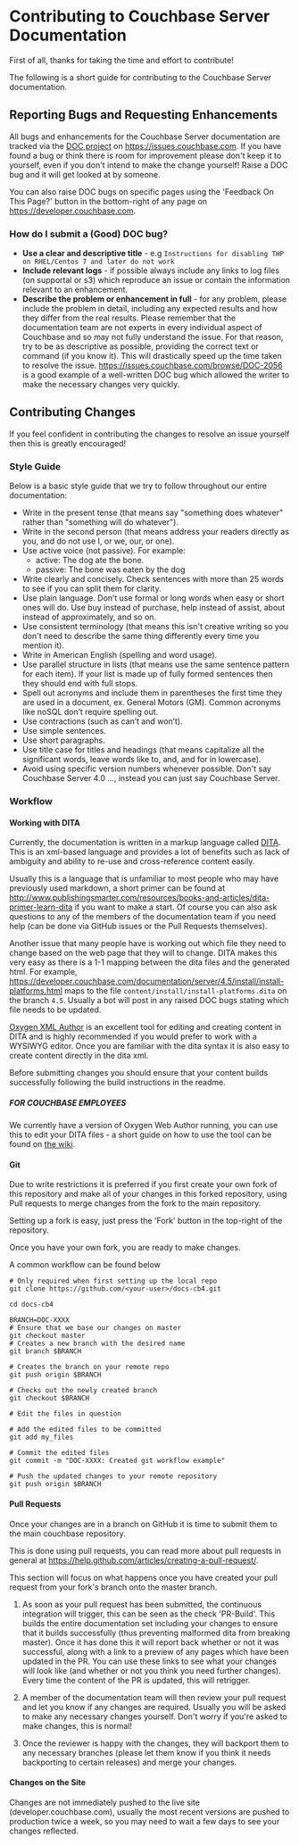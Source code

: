 # Contributing to Couchbase Server Documentation
First of all, thanks for taking the time and effort to contribute!

The following is a short guide for contributing to the Couchbase Server documentation.

## Reporting Bugs and Requesting Enhancements
All bugs and enhancements for the Couchbase Server documentation are tracked via the [DOC project](https://issues.couchbase.com/projects/DOC/issues) on https://issues.couchbase.com. 
If you have found a bug or think there is room for improvement please don't keep it to yourself, even if you don't intend to make the change yourself!
Raise a DOC bug and it will get looked at by someone.

You can also raise DOC bugs on specific pages using the 'Feedback On This Page?' button in the bottom-right of any page on https://developer.couchbase.com. 

### How do I submit a (Good) DOC bug?
- __Use a clear and descriptive title__ - e.g `Instructions for disabling THP on RHEL/Centos 7 and later do not work`
- __Include relevant logs__ - if possible always include any links to log files
(on supportal or s3) which reproduce an issue or contain the information
relevant to an enhancement.
- __Describe the problem or enhancement in full__ - for any problem, please
include the problem in detail, including any expected results and how they
differ from the real results. Please remember that the documentation team are not experts in every individual aspect of Couchbase
and so may not fully understand the issue. For that reason, try to be as descriptive as possible, providing the correct text or command
(if you know it). This will drastically speed up the time taken to resolve the issue.
https://issues.couchbase.com/browse/DOC-2056 is a good example of a well-written DOC bug which allowed the writer to make the necessary changes very quickly.

## Contributing Changes
If you feel confident in contributing the changes to resolve an issue yourself then this is greatly encouraged!

### Style Guide

Below is a basic style guide that we try to follow throughout our entire documentation:
- Write in the present tense (that means say "something does whatever" rather than "something will do whatever").
- Write in the second person (that means address your readers directly as you, and do not use I, or we, our, or one).
- Use active voice (not passive). For example:
  - active: The dog ate the bone.
  - passive: The bone was eaten by the dog
- Write clearly and concisely. Check sentences with more than 25 words to see if you can split them for clarity.
- Use plain language. Don’t use formal or long words when easy or short ones will do. Use buy instead of purchase, help instead of assist, about instead of approximately, and so on.
- Use consistent terminology (that means this isn't creative writing so you don't need to describe the same thing differently every time you mention it).
- Write in American English (spelling and word usage).
- Use parallel structure in lists (that means use the same sentence pattern for each item). If your list is made up of fully formed sentences then they should end with full stops.
- Spell out acronyms and include them in parentheses the first time they are used in a document, ex. General Motors (GM). Common acronyms like noSQL don’t require spelling out.
- Use contractions (such as can’t and won’t).
- Use simple sentences.
- Use short paragraphs.
- Use title case for titles and headings (that means capitalize all the significant words, leave words like to, and, and for in lowercase).
- Avoid using specific version numbers whenever possible. Don't say Couchbase Server 4.0 ..., instead you can just say Couchbase Server.

### Workflow 

#### Working with DITA

Currently, the documentation is written in a markup language called [DITA](https://docs.oasis-open.org/dita/v1.2/cs01/spec/archSpec/ditamarkup.html).
This is an xml-based language and provides a lot of benefits such as lack of ambiguity and ability to re-use and cross-reference content easily.

Usually this is a language that is unfamiliar to most people who may have previously used markdown, a short primer can be found at http://www.publishingsmarter.com/resources/books-and-articles/dita-primer-learn-dita
if you want to make a start. Of course you can also ask questions to any of the members of the documentation team if you need help (can be done via GitHub issues or the Pull Requests themselves).

Another issue that many people have is working out which file they need to change based on the web page that they will to change.
DITA makes this very easy as there is a 1-1 mapping between the dita files and the generated html.
For example, https://developer.couchbase.com/documentation/server/4.5/install/install-platforms.html maps to the file `content/install/install-platforms.dita` on the branch `4.5`.
Usually a bot will post in any raised DOC bugs stating which file needs to be updated.

[Oxygen XML Author](https://www.oxygenxml.com/xml_author.html) is an excellent tool for editing and creating content in DITA and is highly recommended
if you would prefer to work with a WYSIWYG editor. Once you are familiar with the dita syntax it is also easy to create content directly in the dita xml.

Before submitting changes you should ensure that your content builds successfully following the build instructions in the readme.

##### FOR COUCHBASE EMPLOYEES

We currently have a version of Oxygen Web Author running, you can use this to edit your DITA files - a short guide on how to use the tool can be found on [the wiki](hub.internal.couchbase.com/confluence/).

#### Git
Due to write restrictions it is preferred if you first create your own fork of this repository and make all of your changes in this forked repository, using Pull
requests to merge changes from the fork to the main repository.

Setting up a fork is easy, just press the 'Fork' button in the top-right of the repository.

Once you have your own fork, you are ready to make changes.

A common workflow can be found below

```
# Only required when first setting up the local repo
git clone https://github.com/<your-user>/docs-cb4.git

cd docs-cb4

BRANCH=DOC-XXXX
# Ensure that we base our changes on master
git checkout master 
# Creates a new branch with the desired name
git branch $BRANCH 

# Creates the branch on your remote repo
git push origin $BRANCH

# Checks out the newly created branch
git checkout $BRANCH

# Edit the files in question

# Add the edited files to be committed
git add my_files

# Commit the edited files
git commit -m "DOC-XXXX: Created git workflow example"

# Push the updated changes to your remote repository
git push origin $BRANCH
```

#### Pull Requests
Once your changes are in a branch on GitHub it is time to submit them to the main couchbase repository.

This is done using pull requests, you can read more about pull requests in general at https://help.github.com/articles/creating-a-pull-request/.

This section will focus on what happens once you have created your pull request from your fork's branch onto the master branch.

1. As soon as your pull request has been submitted, the continuous integration will trigger, this can be seen as the check 'PR-Build'.
This builds the entire documentation set including your changes to ensure that it builds successfully (thus preventing malformed dita from breaking master).
Once it has done this it will report back whether or not it was successful, along with a link to a preview of any pages which have been updated in the PR.
You can use these links to see what your changes will look like (and whether or not you think you need further changes). Every time the content of the PR 
is updated, this will retrigger.

2. A member of the documentation team will then review your pull request and let you know if any changes are required. Usually you will be asked to make any
necessary changes yourself. Don't worry if you're asked to make changes, this is normal!

3. Once the reviewer is happy with the changes, they will backport them to any necessary branches (please let them know if you think it needs backporting to certain releases)
and merge your changes.

#### Changes on the Site
Changes are not immediately pushed to the live site (developer.couchbase.com), usually the most recent versions are pushed to production twice a week, so you may need to wait
a few days to see your changes reflected.
